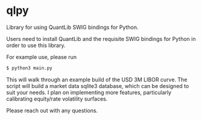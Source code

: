 # qlpy
Library for using QuantLib SWIG bindings for Python.

Users need to install QuantLib and the requisite SWIG bindings for Python in order to use this library.

For example use, please run

```bash
$ python3 main.py
```

This will walk through an example build of the USD 3M LIBOR curve. The script will build a market data sqlite3 database, which can be designed to suit your needs. I plan on implementing more features, particularly calibrating equity/rate volatility surfaces.

Please reach out with any questions.
